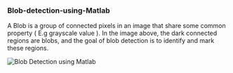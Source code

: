 ### Blob-detection-using-Matlab
A Blob is a group of connected pixels in an image that share some common property ( E.g grayscale value ). In the image above, the dark connected regions are blobs, and the goal of blob detection is to identify and mark these regions.

![](Media2.gif "Blob Detection using Matlab")

